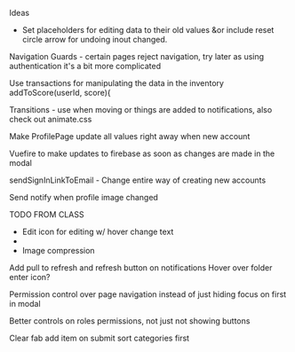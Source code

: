 Ideas
- Set placeholders for editing data to their old values &or include reset circle arrow for undoing inout changed.


Navigation Guards - certain pages reject navigation, try later as using authentication it's a bit more complicated


Use transactions for manipulating the data in the inventory
addToScore(userId, score){

Transitions - use when moving or things are added to notifications, also check out animate.css


Make ProfilePage update all values right away when new account


Vuefire to make updates to firebase as soon as changes are made in the modal

sendSignInLinkToEmail - Change entire way of creating new accounts

Send notify when profile image changed


TODO FROM CLASS
- Edit icon for editing w/ hover change text
-
- Image compression





Add pull to refresh and refresh button on notifications
Hover over folder enter icon?

Permission control over page navigation instead of just hiding
focus on first in modal



Better controls on roles permissions, not just not showing buttons

Clear fab add item on submit
sort categories first
